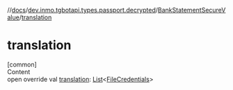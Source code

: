 //[docs](../../../index.md)/[dev.inmo.tgbotapi.types.passport.decrypted](../index.md)/[BankStatementSecureValue](index.md)/[translation](translation.md)



# translation  
[common]  
Content  
open override val [translation](translation.md): [List](https://kotlinlang.org/api/latest/jvm/stdlib/kotlin.collections/-list/index.html)<[FileCredentials](../../dev.inmo.tgbotapi.types.passport.credentials/-file-credentials/index.md)>  



